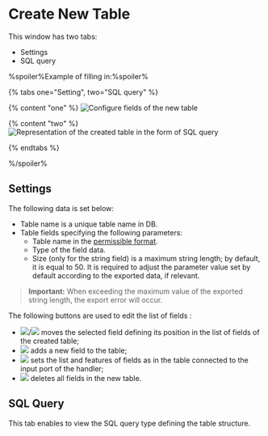 # Create New Table

This window has two tabs:
* Settings
* SQL query

%spoiler%Example of filling in:%spoiler%

{% tabs one="Setting", two="SQL query" %}

{% content "one" %}
![Configure fields of the new table](./new-table-design-1.png)

{% content "two" %}
![Representation of the created table in the form of SQL query](./new-table-design-2.png)

{% endtabs %}

%/spoiler%

## Settings

The following data is set below:
* Table name is a unique table name in DB.
* Table fields specifying the following parameters:
   * Table name in the [permissible format](../../../data/datasetfieldoptions.md).
   * Type of the field data.
   * Size (only for the string field) is a maximum string length; by default, it is equal to 50. It is required to adjust the parameter value set by default according to the exported data, if relevant.

> **Important:** When exceeding the maximum value of the exported string length, the export error will occur.

The following buttons are used to edit the list of fields :
* ![](../../../images/icons/toolbar-controls/moveup_default.svg)/![](../../../images/icons/toolbar-controls/movedown_default.svg) moves the selected field defining its position in the list of fields of the created table;
* ![](../../../images/icons/toolbar-controls/plus_default.svg) adds a new field to the table;
* ![](../../../images/icons/toolbar-controls/autosync_default.svg) sets the list and features of fields as in the table connected to the input port of the handler;
* ![](../../../images/icons/toolbar-controls/delete-all_default.svg) deletes all fields in the new table.

## SQL Query

This tab enables to view the SQL query type defining the table structure. <br>